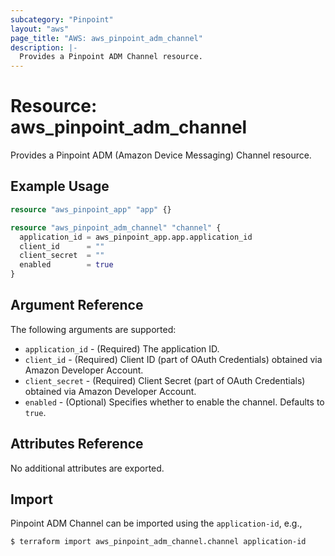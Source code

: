 ```yaml
---
subcategory: "Pinpoint"
layout: "aws"
page_title: "AWS: aws_pinpoint_adm_channel"
description: |-
  Provides a Pinpoint ADM Channel resource.
---
```


# Resource: aws_pinpoint_adm_channel

Provides a Pinpoint ADM (Amazon Device Messaging) Channel resource.

## Example Usage

```terraform
resource "aws_pinpoint_app" "app" {}

resource "aws_pinpoint_adm_channel" "channel" {
  application_id = aws_pinpoint_app.app.application_id
  client_id      = ""
  client_secret  = ""
  enabled        = true
}
```

## Argument Reference

The following arguments are supported:

* `application_id` - (Required) The application ID.
* `client_id` - (Required) Client ID (part of OAuth Credentials) obtained via Amazon Developer Account.
* `client_secret` - (Required) Client Secret (part of OAuth Credentials) obtained via Amazon Developer Account.
* `enabled` - (Optional) Specifies whether to enable the channel. Defaults to `true`.

## Attributes Reference

No additional attributes are exported.

## Import

Pinpoint ADM Channel can be imported using the `application-id`, e.g.,

```
$ terraform import aws_pinpoint_adm_channel.channel application-id
```
